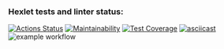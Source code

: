### Hexlet tests and linter status:
[![Actions Status](https://github.com/d1abetik/frontend-project-46/workflows/hexlet-check/badge.svg)](https://github.com/d1abetik/frontend-project-46/actions)
[![Maintainability](https://api.codeclimate.com/v1/badges/fe4ac3fe242874be8304/maintainability)](https://codeclimate.com/github/d1abetik/frontend-project-46/maintainability)
[![Test Coverage](https://api.codeclimate.com/v1/badges/fe4ac3fe242874be8304/test_coverage)](https://codeclimate.com/github/d1abetik/frontend-project-46/test_coverage)
[![asciicast](https://asciinema.org/a/Ja9BwHW41N5bHUYDnYZ01sf7O.svg)](https://asciinema.org/a/Ja9BwHW41N5bHUYDnYZ01sf7O)![example workflow](https://github.com/github/docs/actions/workflows/say-hello.yml)
